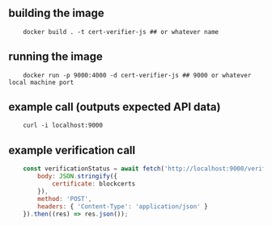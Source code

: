 ## building the image

```shell
    docker build . -t cert-verifier-js ## or whatever name
```

## running the image
```shell
    docker run -p 9000:4000 -d cert-verifier-js ## 9000 or whatever local machine port
```

## example call (outputs expected API data)
```shell
    curl -i localhost:9000
```

## example verification call
```javascript
    const verificationStatus = await fetch('http://localhost:9000/verification', {
        body: JSON.stringify({
            certificate: blockcerts
        }),
        method: 'POST',
        headers: { 'Content-Type': 'application/json' }
    }).then((res) => res.json());
```

